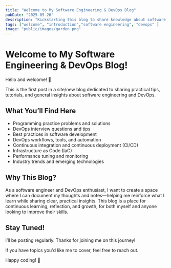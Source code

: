 ```yaml
---
title: "Welcome to My Software Engineering & DevOps Blog"
pubDate: "2025-05-26"
description: "Kickstarting this blog to share knowledge about software engineering, DevOps, and failing my way through it!"
tags: ["welcome", "introduction","software engineering", "devops" ]
image: "public/images/garden.png" 
---
```


# Welcome to My Software Engineering & DevOps Blog!

Hello and welcome! 🎉

This is the first post in a site/new blog dedicated to sharing practical tips, tutorials, and general insights about software engineering and DevOps.

## What You’ll Find Here

- Programming practice problems and solutions
- DevOps interview questions and tips
- Best practices in software development  
- DevOps workflows, tools, and automation  
- Continuous integration and continuous deployment (CI/CD)  
- Infrastructure as Code (IaC)  
- Performance tuning and monitoring  
- Industry trends and emerging technologies

## Why This Blog?

As a software engineer and DevOps enthusiast, I want to create a space where I can document my thoughts and notes—helping me reinforce what I learn while sharing clear, practical insights. This blog is a place for continuous learning, reflection, and growth, for both myself and anyone looking to improve their skills.

## Stay Tuned!

I’ll be posting regularly. Thanks for joining me on this journey!

If you have topics you'd like me to cover, feel free to reach out.

Happy coding! 🚀
